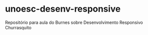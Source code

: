 # unoesc-desenv-responsive
Repositório para aula do Burnes sobre Desenvolvimento Responsivo<br>
Churrasquito
